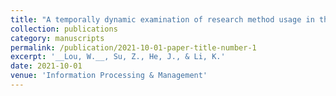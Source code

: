 ```yaml
---
title: "A temporally dynamic examination of research method usage in the Chinese library and information science community."
collection: publications
category: manuscripts
permalink: /publication/2021-10-01-paper-title-number-1
excerpt: '__Lou, W.__, Su, Z., He, J., & Li, K.'
date: 2021-10-01
venue: 'Information Processing & Management'
---
```

﻿

